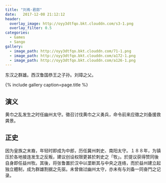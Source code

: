 ```yaml
---
title: "刘焉·君郎"
date:   2017-12-08 21:12:12
header:
  overlay_image: http://oyy3dtfqo.bkt.clouddn.com/s3-1.png
  overlay_filter: 0.5
categories:
  - Games
  - Sango
gallery:
  - image_path: http://oyy3dtfqo.bkt.clouddn.com/71-1.png
  - image_path: http://oyy3dtfqo.bkt.clouddn.com/a172-1.png
  - image_path: http://oyy3dtfqo.bkt.clouddn.com/a126-1.png
---
```


东汉之群雄。西汉鲁国恭王之子孙。刘璋之父。

{% include gallery caption=page.title %}

## 演义

黄巾之乱发生之时任幽州太守。徵召讨伐黄巾之义勇兵，命令前来应徵之刘备援救龚景。

## 正史

因为皇族之末裔，年轻时即成为中郎，历任冀州刺史、南阳太守。１８８年，为镇压於各地接连发生之反叛，建议创设权限更甚於刺史之「牧」。於提议获得赞同後自身即任益州牧。其後，将张鲁置於汉中以垄断其与中央之连络，而於益州建立起独立體制，成为群雄割据之先驱。未曾做过幽州太守，亦未有与刘备一同奋鬥之记录。